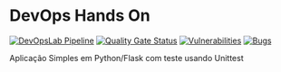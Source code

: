 # DevOps Hands On
[![DevOpsLab Pipeline](https://github.com/ditavares10/devoposlab/actions/workflows/pipeline.yml/badge.svg)](https://github.com/ditavares10/devopslab/actions/workflows/pipeline.yml)
[![Quality Gate Status](https://sonarcloud.io/api/project_badges/measure?project=ditavares10_devopslab&metric=alert_status)](https://sonarcloud.io/summary/new_code?id=ditavares10_devopslab)
[![Vulnerabilities](https://sonarcloud.io/api/project_badges/measure?project=ditavares_devopslab&metric=vulnerabilities)](https://sonarcloud.io/summary/new_code?id=ditavares10_devopslab)
[![Bugs](https://sonarcloud.io/api/project_badges/measure?project=ditavares10_devopslab&metric=bugs)](https://sonarcloud.io/summary/new_code?id=ditavares10_devopslab)

Aplicação Simples em Python/Flask com teste usando Unittest
